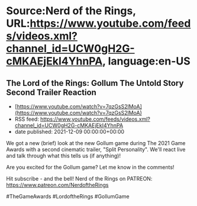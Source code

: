 # Source:Nerd of the Rings, URL:https://www.youtube.com/feeds/videos.xml?channel_id=UCW0gH2G-cMKAEjEkI4YhnPA, language:en-US

## The Lord of the Rings: Gollum The Untold Story Second Trailer Reaction
 - [https://www.youtube.com/watch?v=7qzGsS2lMoA](https://www.youtube.com/watch?v=7qzGsS2lMoA)
 - RSS feed: https://www.youtube.com/feeds/videos.xml?channel_id=UCW0gH2G-cMKAEjEkI4YhnPA
 - date published: 2021-12-09 00:00:00+00:00

We got a new (brief) look at the new Gollum game during The 2021 Game Awards with a second cinematic trailer, "Split Personality".  We'll react live and talk through what this tells us (if anything)!

Are you excited for the Gollum game?  Let me know in the comments!

Hit subscribe - and the bell!
Nerd of the Rings on PATREON: https://www.patreon.com/NerdoftheRings

#TheGameAwards #LordoftheRings #GollumGame


